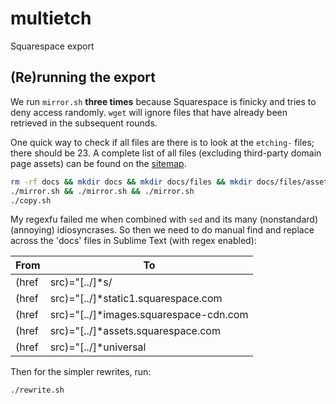 # multietch

Squarespace export

## (Re)running the export

We run `mirror.sh` **three times** because Squarespace is finicky and tries to deny access randomly. `wget` will ignore files that have already been retrieved in the subsequent rounds.

One quick way to check if all files are there is to look at the `etching-` files; there should be 23. A complete list of all files (excluding third-party domain page assets) can be found on the [sitemap](https://www.multietch.com/sitemap.xml).

```sh
rm -rf docs && mkdir docs && mkdir docs/files && mkdir docs/files/assets
./mirror.sh && ./mirror.sh && ./mirror.sh
./copy.sh
```

My regexfu failed me when combined with `sed` and its many (nonstandard) (annoying) idiosyncrases. So then we need to do manual find and replace across the 'docs' files in Sublime Text (with regex enabled):

| From | To |
|------|----|
|(href|src)="[\.\.\/]*s\/|$1="\/files\/s\/|
|(href|src)="[\.\.\/]*static1.squarespace.com|$1="\/files|
|(href|src)="[\.\.\/]*images.squarespace-cdn.com|$1="\/files|
|(href|src)="[\.\.\/]*assets.squarespace.com|$1="\/files\/assets|
|(href|src)="[\.\.\/]*universal|$1="\/files\/universal|

Then for the simpler rewrites, run:

```sh
./rewrite.sh
```
